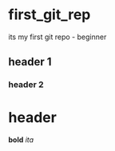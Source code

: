 # first_git_rep
its my first git repo - beginner

## header 1 
### header 2
# header
**bold**
*ita*
[](http://google.com)
